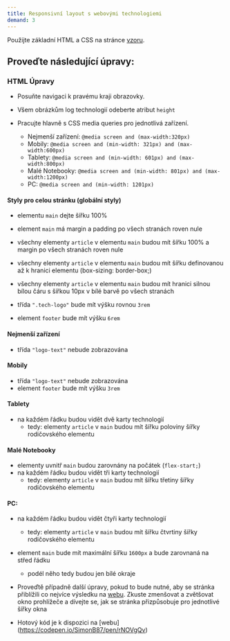 ```yaml
---
title: Responsivní layout s webovými technologiemi
demand: 3
---
```


Použijte základní HTML a CSS na stránce [vzoru](https://codepen.io/SimonB87/pen/ExVjXKJ). 

## Proveďte následující úpravy:


### HTML Úpravy

- Posuňte navigaci k pravému kraji obrazovky.
- Všem obrázkům log technologií odeberte atribut `height`

- Pracujte hlavně s CSS media queries pro jednotlivá zařízení.
  - Nejmenší zařízení: `@media screen and (max-width:320px)`
  - Mobily: `@media screen and (min-width: 321px) and (max-width:600px)`
  - Tablety: `@media screen and (min-width: 601px) and (max-width:800px)`
  - Malé Notebooky: `@media screen and (min-width: 801px) and (max-width:1200px)`
  - PC: `@media screen and (min-width: 1201px)`

#### Styly pro celou stránku (globální styly)

- elementu `main` dejte šířku 100%
- element `main` má margin a padding po všech stranách roven nule

- všechny elementy `article` v elementu `main` budou mít šířku 100% a margin po všech stranách roven nule
- všechny elementy `article` v elementu `main` budou mít šířku definovanou až k hranici elementu (box-sizing: border-box;)
- všechny elementy `article` v elementu `main` budou mít hranici silnou bílou čáru s šířkou 10px v bílé barvě po všech stranách 

- třída `".tech-logo"` bude mít výšku rovnou `3rem`

- element `footer` bude mít výšku `6rem`

#### Nejmenší zařízení

- třída `"logo-text"` nebude zobrazována

#### Mobily

- třída `"logo-text"` nebude zobrazována
- element `footer` bude mít výšku `3rem`

#### Tablety

- na každém řádku budou vidět dvě karty technologií
  - tedy: elementy `article` v `main` budou mít šířku poloviny šířky rodičovského elementu

#### Malé Notebooky

- elementy uvnitř `main` budou zarovnány na počátek (`flex-start;`)
- na každém řádku budou vidět tři karty technologií
  - tedy: elementy `article` v `main` budou mít šířku třetiny šířky rodičovského elementu 

#### PC:

- na každém řádku budou vidět čtyři karty technologií
  - tedy: elementy `article` v `main` budou mít šířku čtvrtiny šířky rodičovského elementu 
- element `main` bude mít maximální šířku `1600px` a bude zarovnaná na střed řádku
  - podél něho tedy budou jen bílé okraje


- Proveďtě případně další úpravy, pokud to bude nutné, aby se stránka přiblížili co nejvíce výsledku na  [webu](https://codepen.io/SimonB87/full/rNOVgQv). Zkuste zmenšovat a zvětšovat okno prohlížeče a dívejte se, jak se stránka přizpůsobuje pro jednotlivé šířky okna
- Hotový kód je k dispozici na [webu] (https://codepen.io/SimonB87/pen/rNOVgQv)